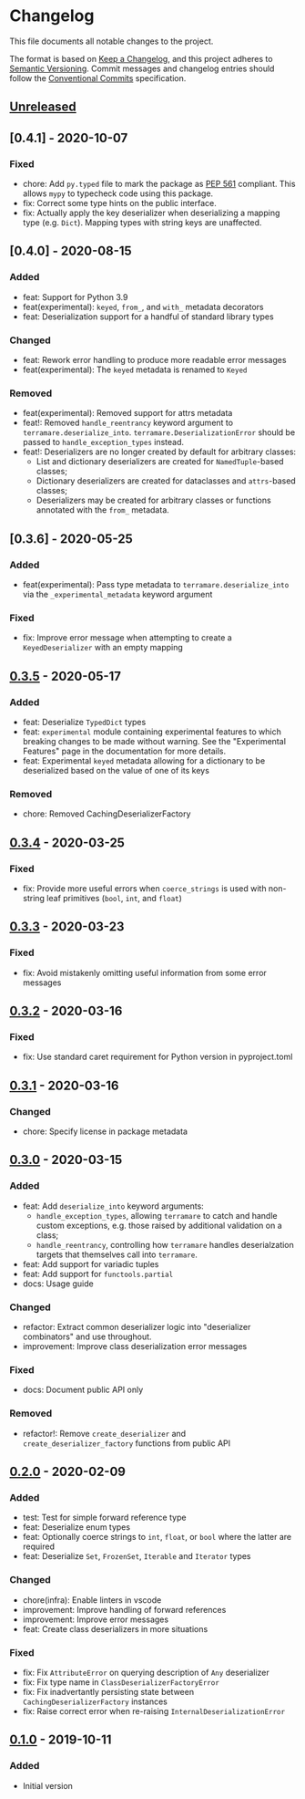 # Changelog

This file documents all notable changes to the project.

The format is based on [Keep a Changelog](https://keepachangelog.com/en/1.0.0/),
and this project adheres to [Semantic Versioning](https://semver.org/spec/v2.0.0.html).
Commit messages and changelog entries should follow the [Conventional Commits](https://www.conventionalcommits.org) specification.

## [Unreleased]

## [0.4.1] - 2020-10-07

### Fixed

- chore: Add `py.typed` file to mark the package as [PEP 561](https://www.python.org/dev/peps/pep-0561/) compliant.
  This allows `mypy` to typecheck code using this package.
- fix: Correct some type hints on the public interface.
- fix: Actually apply the key deserializer when deserializing a mapping type (e.g. `Dict`).
  Mapping types with string keys are unaffected.

## [0.4.0] - 2020-08-15

### Added

- feat: Support for Python 3.9
- feat(experimental): `keyed`, `from_`, and `with_` metadata decorators
- feat: Deserialization support for a handful of standard library types

### Changed

- feat: Rework error handling to produce more readable error messages
- feat(experimental): The `keyed` metadata is renamed to `Keyed`

### Removed

- feat(experimental): Removed support for attrs metadata
- feat!: Removed `handle_reentrancy` keyword argument to `terramare.deserialize_into`.
  `terramare.DeserializationError` should be passed to `handle_exception_types` instead.
- feat!: Deserializers are no longer created by default for arbitrary classes:
  - List and dictionary deserializers are created for `NamedTuple`-based classes;
  - Dictionary deserializers are created for dataclasses and `attrs`-based classes;
  - Deserializers may be created for arbitrary classes or functions annotated with the `from_` metadata.

## [0.3.6] - 2020-05-25

### Added

- feat(experimental): Pass type metadata to `terramare.deserialize_into` via the `_experimental_metadata` keyword argument

### Fixed

- fix: Improve error message when attempting to create a `KeyedDeserializer` with an empty mapping

## [0.3.5] - 2020-05-17

### Added

- feat: Deserialize `TypedDict` types
- feat: `experimental` module containing experimental features to which breaking changes to be made without warning.
  See the "Experimental Features" page in the documentation for more details.
- feat: Experimental `keyed` metadata allowing for a dictionary to be deserialized based on the value of one of its keys

### Removed

- chore: Removed CachingDeserializerFactory

## [0.3.4] - 2020-03-25

### Fixed

- fix: Provide more useful errors when `coerce_strings` is used with non-string leaf primitives (`bool`, `int`, and `float`)

## [0.3.3] - 2020-03-23

### Fixed

- fix: Avoid mistakenly omitting useful information from some error messages

## [0.3.2] - 2020-03-16

### Fixed

- fix: Use standard caret requirement for Python version in pyproject.toml

## [0.3.1] - 2020-03-16

### Changed

- chore: Specify license in package metadata

## [0.3.0] - 2020-03-15

### Added

- feat: Add `deserialize_into` keyword arguments:
  - `handle_exception_types`, allowing `terramare` to catch and handle custom exceptions, e.g.
    those raised by additional validation on a class;
  - `handle_reentrancy`, controlling how `terramare` handles deserialzation targets that themselves
    call into `terramare`.
- feat: Add support for variadic tuples
- feat: Add support for `functools.partial`
- docs: Usage guide

### Changed

- refactor: Extract common deserializer logic into "deserializer combinators" and use throughout.
- improvement: Improve class deserialization error messages

### Fixed

- docs: Document public API only

### Removed

- refactor!: Remove `create_deserializer` and `create_deserializer_factory` functions from public API

## [0.2.0] - 2020-02-09

### Added

- test: Test for simple forward reference type
- feat: Deserialize enum types
- feat: Optionally coerce strings to `int`, `float`, or `bool` where the latter are required
- feat: Deserialize `Set`, `FrozenSet`, `Iterable` and `Iterator` types

### Changed

- chore(infra): Enable linters in vscode
- improvement: Improve handling of forward references
- improvement: Improve error messages
- feat: Create class deserializers in more situations

### Fixed

- fix: Fix `AttributeError` on querying description of `Any` deserializer
- fix: Fix type name in `ClassDeserializerFactoryError`
- fix: Fix inadvertantly persisting state between `CachingDeserializerFactory` instances
- fix: Raise correct error when re-raising `InternalDeserializationError`

## [0.1.0] - 2019-10-11

### Added

- Initial version

[Unreleased]: https://gitlab.com/tomwatson1024/terramare/compare/0.3.5...master
[0.3.5]: https://gitlab.com/tomwatson1024/terramare/compare/0.3.4...0.3.5
[0.3.4]: https://gitlab.com/tomwatson1024/terramare/compare/0.3.3...0.3.4
[0.3.3]: https://gitlab.com/tomwatson1024/terramare/compare/0.3.2...0.3.3
[0.3.2]: https://gitlab.com/tomwatson1024/terramare/compare/0.3.1...0.3.2
[0.3.1]: https://gitlab.com/tomwatson1024/terramare/compare/0.3.0...0.3.1
[0.3.0]: https://gitlab.com/tomwatson1024/terramare/compare/0.2.0...0.3.0
[0.2.0]: https://gitlab.com/tomwatson1024/terramare/compare/0.1.0...0.2.0
[0.1.0]: https://gitlab.com/tomwatson1024/terramare/-/tags/0.1.0
